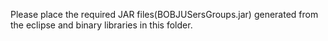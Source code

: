 Please place the required JAR files(BOBJUSersGroups.jar) generated from the eclipse and binary libraries in this folder.